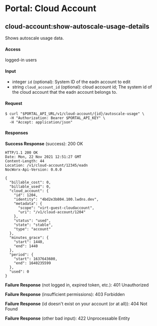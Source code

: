 # Portal: Cloud Account

## cloud-account:show-autoscale-usage-details
Shows autoscale usage data.

#### Access
logged-in users

#### Input
- integer `id` (optional): System ID of the eadn account to edit
- string `cloud_account_id` (optional): cloud account id; The system id of the cloud account that the eadn account belongs to.

#### Request
```
$ curl "$PORTAL_API_URL/v1/cloud-account/{id}/autoscale-usage" \
  -H "Authorization: Bearer $PORTAL_API_KEY" \
  -H "Accept: application/json"
```

#### Responses
**Success Response** (success): 200 OK
```
HTTP/1.1 200 OK
Date: Mon, 22 Nov 2021 12:51:27 GMT
Content-Length: 44
Location: /v1/cloud-account/12345/eadn
NocWorx-Api-Version: 0.0.0

{
  "billable_cost": 0,
  "billable_used": 0,
  "cloud_account": {
    "id": 1204,
    "identity": "4bd2e3b804.100.lwdns.dev",
    "metadata": {
      "scope": "virt-guest-cloudaccount",
      "uri": "/v1/cloud-account/1204"
    },
    "status": "used",
    "state": "stable",
    "type": "account"
  },
  "minutes_grace": {
    "start": 1440,
    "end": 1440
  },
  "period": {
    "start": 1637643600,
    "end": 1640235599
  },
  "used": 0
}
```

**Failure Response** (not logged in, expired token, etc.): 401 Unauthorized

**Failure Response** (insufficient permissions): 403 Forbidden

**Failure Response** (id doesn't exist on your account (or at all)): 404 Not Found

**Failure Response** (other bad input): 422 Unprocessable Entity
